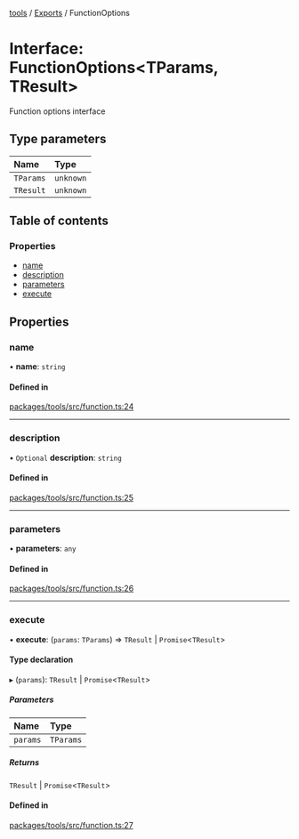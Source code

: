 <!-- 
 ⚠️  AUTO-GENERATED FILE - DO NOT EDIT MANUALLY
 This file is automatically generated by scripts/docs-generator.js
 To make changes, edit the source TypeScript files or update the generator script
-->

[tools](../../) / [Exports](../modules) / FunctionOptions

# Interface: FunctionOptions\<TParams, TResult\>

Function options interface

## Type parameters

| Name | Type |
| :------ | :------ |
| `TParams` | `unknown` |
| `TResult` | `unknown` |

## Table of contents

### Properties

- [name](FunctionOptions#name)
- [description](FunctionOptions#description)
- [parameters](FunctionOptions#parameters)
- [execute](FunctionOptions#execute)

## Properties

### name

• **name**: `string`

#### Defined in

[packages/tools/src/function.ts:24](https://github.com/woojubb/robota/blob/1932a2ce46e4833a6ba7efc7b507276de39139b4/packages/tools/src/function.ts#L24)

___

### description

• `Optional` **description**: `string`

#### Defined in

[packages/tools/src/function.ts:25](https://github.com/woojubb/robota/blob/1932a2ce46e4833a6ba7efc7b507276de39139b4/packages/tools/src/function.ts#L25)

___

### parameters

• **parameters**: `any`

#### Defined in

[packages/tools/src/function.ts:26](https://github.com/woojubb/robota/blob/1932a2ce46e4833a6ba7efc7b507276de39139b4/packages/tools/src/function.ts#L26)

___

### execute

• **execute**: (`params`: `TParams`) => `TResult` \| `Promise`\<`TResult`\>

#### Type declaration

▸ (`params`): `TResult` \| `Promise`\<`TResult`\>

##### Parameters

| Name | Type |
| :------ | :------ |
| `params` | `TParams` |

##### Returns

`TResult` \| `Promise`\<`TResult`\>

#### Defined in

[packages/tools/src/function.ts:27](https://github.com/woojubb/robota/blob/1932a2ce46e4833a6ba7efc7b507276de39139b4/packages/tools/src/function.ts#L27)
